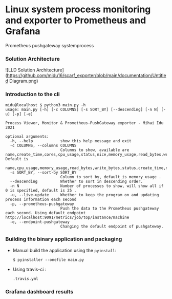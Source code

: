 # Linux system process monitoring and exporter to Prometheus and Grafana
Prometheus pushgateway systemprocess 


### Solution Architecture

![LLD Solution Architecture](https://github.com/midu16/scarf_exporter/blob/main/documentation/Untitled Diagram.png)

### Introduction to the cli
```
midu@localhost $ python3 main.py -h       
usage: main.py [-h] [-c COLUMNS] [-s SORT_BY] [--descending] [-n N] [-u] [-p] [-e]

Process Viewer, Monitor & Prometheus-PushGateway exporter - Mihai Idu 2021

optional arguments:
  -h, --help            show this help message and exit
  -c COLUMNS, --columns COLUMNS
                        Columns to show, available are name,create_time,cores,cpu_usage,status,nice,memory_usage,read_bytes,write_bytes,n_threads,username. Default is
                        name,cpu_usage,memory_usage,read_bytes,write_bytes,status,create_time,nice,n_threads,cores.
  -s SORT_BY, --sort-by SORT_BY
                        Column to sort by, default is memory_usage .
  --descending          Whether to sort in descending order.
  -n N                  Number of processes to show, will show all if 0 is specified, default is 25 .
  -u, --live-update     Whether to keep the program on and updating process information each second
  -p, --prometheus-pushgateway
                        Push the data to the Prometheus pushgateway each second. Using default endpoint http://localhost:9091/metrics/job/top/instance/machine
  -e, --endpoint-pushgateway
                        Changing the default endpoint of pushgateway.
```

### Building the binary application and packaging 

- Manual build the application using the ````pyinstall````:
        
    ```
    $ pyinstaller --onefile main.py
    ```

- Using travis-ci :
    
    ```
  .travis.yml
  ```
  
### Grafana dashboard results